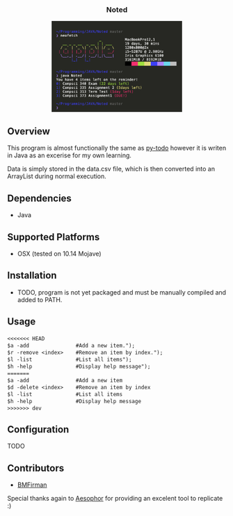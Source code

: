 
<div align="center">
<h3>Noted</h3>
<img src="Noted.png" width="300px">

</div>

## Overview
This program is almost functionally the same as [py-todo](https://github.com/aesophor/py-todo/) however it is writen in Java
as an excerise for my own learning.

Data is simply stored in the data.csv file, which is then converted into an ArrayList during normal execution.


## Dependencies
* Java

## Supported Platforms
* OSX (tested on 10.14 Mojave)

## Installation
* TODO, program is not yet packaged and must be manually compiled and added to PATH.

## Usage
```
<<<<<<< HEAD
$a -add               #Add a new item.");
$r -remove <index>    #Remove an item by index.");
$l -list              #List all items");
$h -help              #Display help message");
=======
$a -add               #Add a new item
$d -delete <index>    #Remove an item by index
$l -list              #List all items
$h -help              #Display help message
>>>>>>> dev
```

## Configuration
TODO

## Contributors
* [BMFirman](https://github.com/BMFirman/)

Special thanks again to [Aesophor](https://github.com/aesophor/) for providing an excelent tool to replicate :) 

